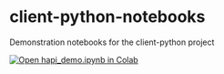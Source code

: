 # client-python-notebooks

Demonstration notebooks for the client-python project

[![Open hapi_demo.ipynb in Colab](https://colab.research.google.com/assets/colab-badge.svg)](https://colab.research.google.com/github/hapi-server/client-python-notebooks/blob/master/hapi_demo.ipynb#examples)
